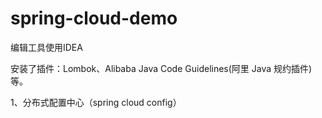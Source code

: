 # spring-cloud-demo
编辑工具使用IDEA

安装了插件：Lombok、Alibaba Java Code Guidelines(阿里 Java 规约插件) 等。

1、分布式配置中心（spring cloud config）